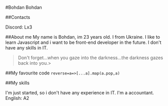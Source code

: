 #Bohdan Bohdan

##Contacts

Discord: Lx3

##About me
My name is Bohdan, im 23 years old. I from Ukraine. I like to learn Javascript and i want to be front-end developer in the future.
I don't have any skills in IT. 
> Don't forget...when you gaze into the darkness...the darkness gazes back into you.>

##My favourite code
`reverse=a=>[...a].map(a.pop,a)`

##My skills

I'm just started, so i don't have any experience in IT.
I'm a accountant.
English: A2

